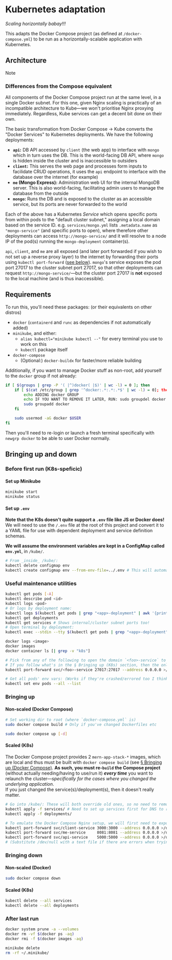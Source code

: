 # Kubernetes adaptation
_Scaling horizontally babay!!!_

This adapts the Docker Compose project (as defined at `/docker-compose.yml`) to be run as a horizontally-scalable application with Kubernetes.

## Architecture
> [!NOTE]
> ### Differences from the Compose equivalent
> All components of the Docker Compose project run at the same level, in a single Docker subnet. For this one, given Nginx scaling is practically of an incompatible architecture to Kube—we won't prioritise Nginx proxying immediately.
> Regardless, Kube services can get a decent bit done on their own.

The basic transformation from Docker Compose → Kube converts the "Docker Services" to Kubernetes deployments. We have the following deployments:
* **`api`:** DB API accessed by `client` (the web app) to interface with `mongo` which in turn uses the DB. This is the world-facing DB API, where `mongo` is hidden inside the cluster and is inaccessible to outsiders
* **`client`:** This serves the web page and processes form inputs to facilidate CRUD operations, it uses the `api` endpoint to interface with the database over the internet (for example)
* **`me` (Mongo Express):** Administration web UI for the internal MongoDB server. This is also world-facing, facilitating admin users to manage the database from the outside
* **`mongo`:** Runs the DB and is exposed to the cluster as an accessible service, but its ports are never forwarded to the world

Each of the above has a Kubernetes _Service_ which opens specific ports from within pods to the "default cluster subnet," assigning a local domain based on the service ID. e.g. `services/mongo.yml` lists `.metadata.name` as `"mongo-service"` (and specific ports to open), where therefore other deployments can access `http://mongo-service/` and it will resolve to a node IP of the pod(s) running the `mongo-deployment` container(s).

`api`, `client`, and `me` are all exposed (and later port forwarded if you wish to not set up a reverse proxy layer) to the internet by forwarding their ports using `kubectl port-forward` ([see below](#Scaled%20(K8s))). `mongo`'s service exposes the pod port 27017 to the cluster subnet port 27017, so that other deployments can request `http://mongo-service/`—but the cluster port 27017 is **not** exposed to the local machine (and is thus inaccessible).

## Requirements
To run this, you'll need these packages: (or their equivalents on other distros)
* `docker` (`containerd` and `runc` as dependencies if not automatically added)
* `minikube`, and either:
	* `alias kubectl="minikube kubectl --"` for every terminal you use to work on this
	* `kubectl` package itself
* `docker-compose`
	* (Optional:) `docker-buildx` for faster/more reliable building

Additionally, if you want to manage Docker stuff as non-root, add yourself to the `docker` group if not already:
```sh
if [ $(groups | grep -P '( |^)docker( |$)' | wc -l) = 0 ]; then
	if [ $(cat /etc/group | grep '^docker:.*:.*:.*$' | wc -l) = 0]; then
		echo ADDING docker GROUP
		echo IF YOU WANT TO REMOVE IT LATER, RUN: sudo groupdel docker
		sudo groupadd docker
	fi

	sudo usermod -aG docker $USER
fi
```
Then you'll need to re-login or launch a fresh terminal specifically with `newgrp docker` to be able to user Docker normally.

## Bringing up and down
### Before first run (K8s-speficic)
#### Set up Minikube
```sh
minikube start
minikube status
```

#### Set up `.env`
**Note that the K8s doesn't quite support a `.env` file like JS or Docker does!** We will need to use the `/.env` file at the root of this project and convert it to a YAML file for use with dependent deployment and service definition schemas.

**We will assume the environment variables are kept in a ConfigMap called `env.yml`**, in `/kube/`.

```sh
# From _inside_ /kube/:
kubectl delete configmap env
kubectl create configmap env --from-env-file=../.env # This will automatically store the values as an internal k:v storage ConfigMap for subsequent `apply`s
```

### Useful maintenance utilities
```sh
kubectl get pods [-A]
kubectl describe pod <id>
kubectl logs <pod>
# Or logs by deployment name:
kubectl logs $(kubectl get pods | grep "<app>-deployment" | awk '{print $1}')
kubectl get deployments
kubectl get services # Shows internal/cluster subnet ports too!
# Open terminal by deployment:
kubectl exec --stdin --tty $(kubectl get pods | grep "<app>-deployment" | awk '{print $1}') -- /bin/sh

docker logs <image>
docker images
docker container ls [| grep -v "k8s"]

# Pick from any of the following to open the domain `<foo>-service` to your local machine instead of cluster-internal-only:
# If you follow what's in the § Bringing up (K8s) section, then the only two non-open-to-the-world services are `kubernetes` and `mongo-service`
kubectl port-forward svc/<foo>-service 27017:27017 --address 0.0.0.0 >/dev/null 2>&1 & disown

# Get all pods' env vars: (Works if they're crashed/errored too I think)
kubectl set env pods --all --list
```

### Bringing up
#### Non-scaled (Docker Compose)
```sh
# Set working dir to root (where `docker-compose.yml` is)
sudo docker compose build # Only if you've changed Dockerfiles etc

sudo docker compose up [-d]
```

#### Scaled (K8s)
The Docker Compose project provides 2 `mern-app-stack-*` images, which are local and thus must be built with `docker compose build` (see [§ Bringing up (Docker Compose)](#Non-scaled%20(Docker%20Compose)). **As such, you must re-`build` the Compose project** (without actually needing/having to use/run it) ***every time*** you want to relaunch the cluster—_specifically for the cases where you changed the underlying application_.<br>
If you just changed the service(s)/deployment(s), then it doesn't really matter.

```sh
# Go into /kube/: These will both override old ones, so no need to remove :)
kubectl apply -f services/ # Need to set up services first for DNS to resolve when deployments launch
kubectl apply -f deployments/

# To emulate the Docker Compose Nginx setup, we will first need to expose the desired ports for the bare minimum access:
kubectl port-forward svc/client-service 3000:3000 --address 0.0.0.0 >/dev/null 2>&1 & disown
kubectl port-forward svc/me-service     8081:8081 --address 0.0.0.0 >/dev/null 2>&1 & disown
kubectl port-forward svc/api-service    5000:5000 --address 0.0.0.0 >/dev/null 2>&1 & disown
# (Substitute /dev/null with a text file if there are errors when trying to forward ports)
```

### Bringing down
#### Non-scaled (Docker)
```sh
sudo docker compose down
```

#### Scaled (K8s)
```sh
kubectl delete --all services
kubectl delete --all deployments
```

### After last run
```sh
docker system prune -a --volumes
docker rm -vf $(docker ps -aq)
docker rmi -f $(docker images -aq)

minikube delete
rm -rf ~/.minikube/
```


